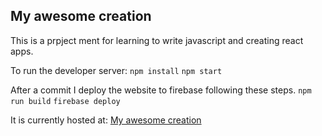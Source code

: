 ## My awesome creation

This is a prpject ment for learning to write javascript and creating react apps.

To run the developer server:
`npm install`
`npm start`

After a commit I deploy the website to firebase following these steps.
`npm run build`
`firebase deploy`

It is currently hosted at: [My awesome creation](https://website-6de1e.firebaseapp.com/)